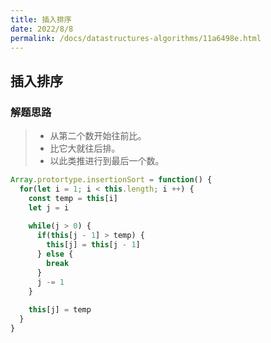 ```yaml
---
title: 插入排序
date: 2022/8/8
permalink: /docs/datastructures-algorithms/11a6498e.html
---
```

## 插入排序

### 解题思路

> - 从第二个数开始往前比。
> - 比它大就往后排。
> - 以此类推进行到最后一个数。



```js
Array.protortype.insertionSort = function() {
  for(let i = 1; i < this.length; i ++) {
    const temp = this[i]
    let j = i
    
    while(j > 0) {
      if(this[j - 1] > temp) {
        this[j] = this[j - 1]
      } else {
        break
      }
      j -= 1
    }
    
    this[j] = temp 
  }  
}
```

